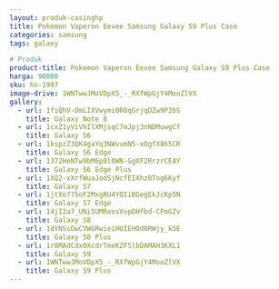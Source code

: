 ```yaml
---
layout: produk-casinghp
title: Pokemon Vaperon Eevee Samsung Galaxy S9 Plus Case
categories: samsung
tags: galaxy

# Produk
product-title: Pokemon Vaperon Eevee Samsung Galaxy S9 Plus Case
harga: 90000
sku: hn-1997
image-drive: 1WNTwwJMoVDpX5_-_RXfWpGjY4MooZlVX
gallery:
  - url: 1fiQhV-OmLIXVwymi0R8qGrjqDZw9P2bS
    title: Galaxy Note 8
  - url: 1cxZ1yViVhIlXMjsqC7mJpj3nNDMuwgCf
    title: Galaxy S6
  - url: 1kspzZ3QK4gaYq3NWvumN5-xOgfX865CR
    title: Galaxy S6 Edge
  - url: 1372HeNTw9bM6p0l0WN-GgXF2RrzrCEAY
    title: Galaxy S6 Edge Plus
  - url: 1XQ2-xXrfWuaJodSjNcfEIXhz8Tog6Kyf
    title: Galaxy S7
  - url: 1jtXo775oF2MxgRU4YQIiBGegEkJcKp5N
    title: Galaxy S7 Edge
  - url: 14jI2a7_UNiSUMRxosVopDHfbd-CFmGZv
    title: Galaxy S8
  - url: 1dYNSsOwCVWGRwieiHUIEHOd0RWjy_k5E
    title: Galaxy S8 Plus
  - url: 1r8MAdCdx0XcdrTmeKZF5lbDAMAH3KXL1
    title: Galaxy S9
  - url: 1WNTwwJMoVDpX5_-_RXfWpGjY4MooZlVX
    title: Galaxy S9 Plus
---
```

